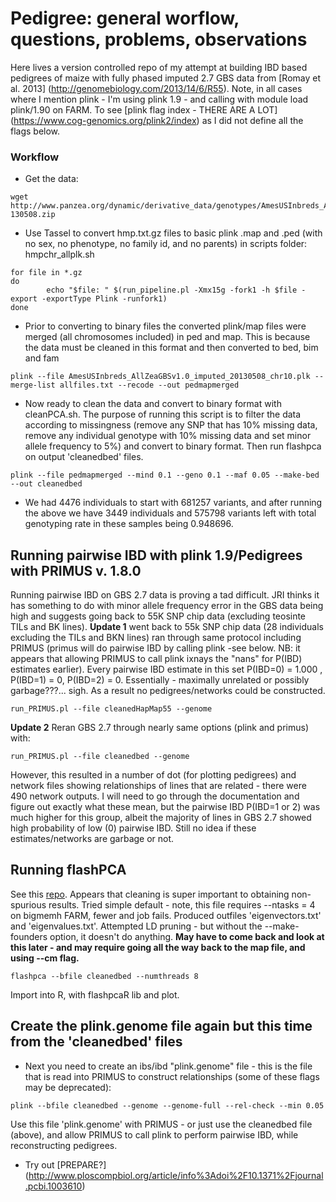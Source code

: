 Pedigree: general worflow, questions, problems, observations
============================================================

Here lives a version controlled repo of my attempt at building IBD based pedigrees of maize with fully phased imputed 2.7 GBS data from [Romay et al. 2013] (http://genomebiology.com/2013/14/6/R55). Note, in all cases where I mention plink - I'm using plink 1.9 - and calling with module load plink/1.90 on FARM. To see [plink flag index - THERE ARE A LOT] (https://www.cog-genomics.org/plink2/index) as I did not define all the flags below.

### Workflow
- Get the data: 
```
wget http://www.panzea.org/dynamic/derivative_data/genotypes/AmesUSInbreds_AllZeaGBSv1.0_imputed-130508.zip
```

- Use Tassel to convert hmp.txt.gz files to basic plink .map and .ped (with no sex, no phenotype, no family id, and no parents) in scripts folder: hmpchr_allplk.sh
```
for file in *.gz
do
        echo "$file: " $(run_pipeline.pl -Xmx15g -fork1 -h $file -export -exportType Plink -runfork1)
done
```
- Prior to converting to binary files the converted plink/map files were merged (all chromosomes included) in ped and map. This is because the data must be cleaned in this format and then converted to bed, bim and fam

```
plink --file AmesUSInbreds_AllZeaGBSv1.0_imputed_20130508_chr10.plk --merge-list allfiles.txt --recode --out pedmapmerged
```

- Now ready to clean the data and convert to binary format with cleanPCA.sh. The purpose of running this script is to filter the data according to missingness (remove any SNP that has 10% missing data, remove any individual genotype with 10% missing data and set minor allele frequency to 5%) and convert to binary format. Then run flashpca on output 'cleanedbed' files.

```
plink --file pedmapmerged --mind 0.1 --geno 0.1 --maf 0.05 --make-bed --out cleanedbed
```
- We had 4476 individuals to start with 681257 variants, and after running the above we have 3449 individuals and 575798 variants left with total genotyping rate in these samples being 0.948696. 

## Running pairwise IBD with plink 1.9/Pedigrees with PRIMUS v. 1.8.0
Running pairwise IBD on GBS 2.7 data is proving a tad difficult. JRI thinks it has something to do with minor allele frequency error in the GBS data being high and suggests going back to 55K SNP chip data (excluding teosinte TILs and BK lines). 
**Update 1** went back to 55k SNP chip data (28 individuals excluding the TILs and BKN lines) ran through same protocol including PRIMUS (primus will do pairwise IBD by calling plink -see below. NB: it appears that allowing PRIMUS to call plink ixnays the "nans" for P(IBD) estimates earlier). Every pairwise IBD estimate in this set P(IBD=0) = 1.000 , P(IBD=1) = 0, P(IBD=2) = 0. Essentially - maximally unrelated or possibly garbage???... sigh. As a result no pedigrees/networks could be constructed. 

```
run_PRIMUS.pl --file cleanedHapMap55 --genome
```

**Update 2** Reran GBS 2.7 through nearly same options (plink and primus) with:

```
run_PRIMUS.pl --file cleanedbed --genome
```

However, this resulted in a number of dot (for plotting pedigrees) and network files showing relationships of lines that are related - there were 490 network outputs. I will need to go through the documentation and figure out exactly what these mean, but the pairwise IBD P(IBD=1 or 2) was much higher for this group, albeit the majority of lines in GBS 2.7 showed high probability of low (0) pairwise IBD. Still no idea if these estimates/networks are garbage or not.

## Running flashPCA

See this [repo](https://github.com/gabraham/flashpca). Appears that cleaning is super important to obtaining non-spurious results. Tried simple default - note, this file requires --ntasks = 4 on bigmemh FARM, fewer and job fails. Produced outfiles 'eigenvectors.txt' and 'eigenvalues.txt'. Attempted LD pruning - but without the --make-founders option, it doesn't do anything. **May have to come back and look at this later - and may require going all the way back to the map file, and using --cm flag.**

```
flashpca --bfile cleanedbed --numthreads 8
```
Import into R, with flashpcaR lib and plot.

## Create the plink.genome file again but this time from the 'cleanedbed' files
- Next you need to create an ibs/ibd "plink.genome" file - this is the file that is read into PRIMUS to construct relationships (some of these flags may be deprecated):

```
plink --bfile cleanedbed --genome --genome-full --rel-check --min 0.05
```
Use this file 'plink.genome' with PRIMUS - or just use the cleanedbed file (above), and allow PRIMUS to call plink to perform pairwise IBD, while reconstructing pedigrees.

        


- Try out [PREPARE?] (http://www.ploscompbiol.org/article/info%3Adoi%2F10.1371%2Fjournal.pcbi.1003610)
